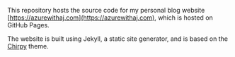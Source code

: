 This repository hosts the source code for my personal blog website [https://azurewithaj.com](https://azurewithaj.com), which is hosted on GitHub Pages.

The website is built using Jekyll, a static site generator, and is based on the [Chirpy](https://github.com/cotes2020/jekyll-theme-chirpy) theme.
